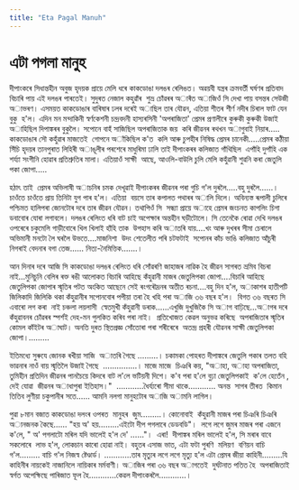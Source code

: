 ```yaml
---
title: "Eta Pagal Manuh"
---
```


# এটা পগলা মানুহ

দীপাংকৰে সিধান্তহীন অবুজ হৃদয়ক প্ৰায়ে মেলি ধৰে কাকডোঙা দলঙৰ ৰেলিঙত। অৱয়বী যন্ত্ৰৰ ক্ৰমবৰ্তী ঘৰ্ষণৰ প্ৰতিবাদ বিচাৰি পায় এই দলঙৰ পাৰতেই। সুদুৰত নেজাল কহুৱাঁৰ  শুভ্ৰ চোঁৱৰৰ অাৰঁত অাজিওঁ সি দেখা পায় বসন্তৰ সেউজী অাভৰণ। এসময়ত কাকডোঙাৰ বাৰিষাৰ ঢলৰ দৰেই অাছিল তাৰ যৌৱন, এতিয়া শীতৰ শীৰ্ণ নদীৰ চিৰাল ফাট যেন বুকু  হ'ল। এদিন মন মন্দাকিনী স্বৰ্ণকেশনী চন্দ্ৰবদনী হাস্যৰসিনী 'অপৰাজিতা' প্ৰেমৰ প্ৰণালীৰে কুৰুকী কুৰুকী উজাই অাহিছিল দিপাঙ্কৰৰ বুকুলৈ। সপোনে বাহঁ সাজিছিল অপৰাজিতাক জয়  কৰি জীৱনৰ ৰথখন অাগুবাই নিয়াৰ..... কাকডোঙাৰ সৌ কহুঁৱাৰ মাজতেই  গোপনে অাঁকিছিল ক'ত  কলি আৰু চুপহীৰ নিষিদ্ধ প্ৰেমৰ চানেকী.....প্ৰেমৰ কঠীয়া সিঁচি হৃদয়ৰ তানপুৰাত লিহিৰী অাঙূলীৰ পৰশেৰে মাধুৰিমা ঢালি তাই দীপাংকৰৰ কলিজাত গাঁথিছিল  এপাঁহি দুপাঁহি এক শৰ্য্যা সংগীনি হোৱাৰ প্ৰতিশ্ৰুতিৰ মালা। এতিয়াওঁ সাক্ষী  আছে, আওলি-বাউলি চুলি মেলি কহুঁৱানী শুৱনি কৰা জেতুলি পকা জোপা.....

হঠাৎ তাই  প্ৰেমৰ অভিলাষী অাচনিৰ চমক দেখূৱাই দীপাংকৰৰ জীৱনৰ পৰা গুচি গ'ল দুৰলৈ.....বহু দুৰলৈ......। চাওঁতে চাওঁতে প্ৰায় তিনিটা যুগ পাৰ হ'ল। এতিয়া  বয়সে তাৰ কপালত পথাৰৰ অালি দিলে। অবিন্যস্ত ৰূপালী চুলিৰে পশ্চিমত হালিপৰা জোনটোৰ দৰে তাৰ জীৱন যৌৱন। তথাপিওঁ সি  সন্ধ্যা প্ৰায়ে অাহে প্ৰেমৰ জংচনত কাপলিং চিগা ডবাবোৰ যোৰা লগাবলে। দলঙৰ ৰেলিংত ধৰি বাট চাই অপেক্ষাৰ অন্তহীন ঘড়ীটোলে। সি তেনেকৈ ৰোৱা দেখি দলঙৰ ওপৰেৰে চকুমেলি গাড়ীবোৰে খিল খিলাই হাঁহি তাক  উপহাস কৰি অাতৰি যায়....খং আৰু দুখৰৰ সীমা চেৰালে অভিমানী মনটো লৈ ঘৰলৈ উভতে....মাজনিশা  উদং শেতেলীত পৰি চটফটাই  সপোনৰ কাঁচ ভাঙি কলিজাত আঁচুৰী নিগৰাই বেদনাৰ বগা তেজ...... নিত্য-নৈমিত্তিক.......।

আন দিনাৰ দৰে আজি সি কাকডোঙা দলঙৰ ৰেলিংত ধৰি সোঁৱৰণি জাহাজৰ নাৱিক হৈ জীৱন সাগৰত ভ্ৰমিব বিচৰা নাই...মুনিচুনি বেলিৰ ৰক্ত ৰঙী আলোকত বিচাৰি আহিছে কঁহুৱানী মাজৰ জেতুলিপকা জোপা....বিচাৰি আহিছে জেতুলিপকা জোপাৰ স্মৃতিৰ পটত অংকিত আছেনে সেই ৰংগৰৌদ্ৰনৰ অতীত ৰচনা....বহু দিন হ'ল, অাকাশৰ হাতীপটি জিলিকাদি জিলিকি থকা কঁহুৱানীৰ সপোনবোৰ পপীয়া তৰা হৈ খহি পৰা অাজি ৩৬ বছৰ হ'ল।  বিগত ৩৬ বছৰত সি এবাৰো লগ কৰা  নাই চঞ্চলা লয়লাসী  স্বেতমুখী কঁহুৱানী ডৰাক……এখুজি দুখুজিকৈ সি অাগ বাঢ়িছে…অাগৰ দৰে কঁহুৱাবনৰ চোঁৱৰৰ স্পৰ্শই দেহ-মন পুলকিত কৰিব পৰা নাই।  প্ৰতিখোজত কেৱল অনুভৱ কৰিছে  অপৰাজিতাৰ স্মৃতিৰ কোমল কাঁইটৰ অাঘাট। অনতি দুৰত স্থিতপ্ৰজ্ঞ সোঁতোৰা পৰা শৰীৰেৰে  অতন্দ্ৰ প্ৰহৰী যৌৱনৰ সাক্ষী জেতুলিপকা জোপা।………

ইতিমধ্যে সুৰুযে জোনক ৰখীয়া সাজি  অাতৰি গৈছে ………। চকামকা পোহৰত দীপাঙ্কৰে জেতুলি পকাৰ তলত বহি  ভাৱনাৰ নাওঁ বায় স্মৃতিলৈ উজাই গৈছে  ……………। মাজে মাজে  চিঞৰি কয়, "অাহা, অাহা অপৰাজিতা, তুমিহীন প্ৰতিদিন জীৱনৰ পানচৈয়ে কিদৰে বাট ল'লে ভটিয়নী দিশে। ক'ব পৰা হ'লে বুঢ়া জেতুলিপকাই  ক'লে হেতেঁন , দেই যোৱা  জীৱনৰ অাধাপুৰা ইতিহাস।"  …………ধৈৰ্য্যৰো সীমা থাকে………… অনন্ত  সাগৰ তীৰত  কিমান তিতিব লুণীয়া চকুপানীৰ সতে…… আমনি নলগা মানুহটোৰ অাজি অামনি লাগিল।

পুৱা ৮মান বজাত কাকডোঙা দলংৰ ওপৰত  মানুহৰ  জুম………। কোনোবাই  কঁহুৱানী মাজৰ পৰা চিঞৰি চিঞৰি অানজনক কৈছে…… "হয় অ' হয়………এইটো দীপ পগলাৰে ডেডবডি"।  লগে লগে জুমৰ মাজৰ পৰা এজনে ক'লে, " অ' পগলাটো মৰিল যদি ভালেই হ'ল দে' ……"।  এৰা!  দীপাঙ্কৰ মৰিল ভালেই হ'ল, সি মৰাৰ বাবে  সকলোৰে  লাভ হ'ল, লোকচান কাৰো হোৱা নাই। বহুতৰ এসাজ ভাত, এটা ফটা পুৰণি  মলিয়ণ  বণিয়ন বাচি গ'ল……… বাচি গ'ল নিজস্ব ষ্টেণ্ডাৰ্ড। …………তাৰ মৃত্যুৰ লগে লগে মৃত্যু হ'ল এটা প্ৰেমৰ জীয়া কাহিনী………যি কাহিনীৰ নায়কেই নাজানিলে নায়িকাৰ মৰ্মবাণী। অাজিৰ পৰা ৩৬ বছৰ অাগতেই  দুৰ্ঘটনাত পতিত হৈ  অপৰাজিতাই স্বৰ্গত অপেক্ষিছে পাৰিজাত ফূল হৈ…………কেৱল দীপাংকৰলৈ…………।

